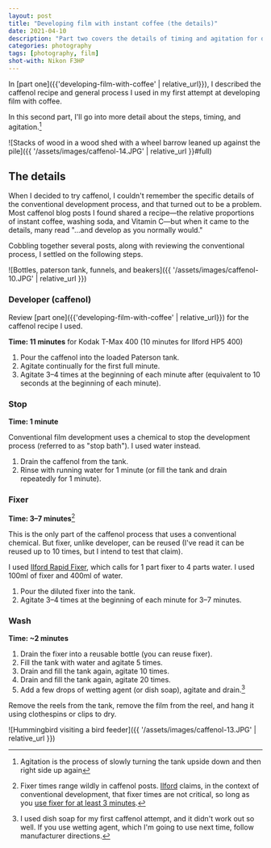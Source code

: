 ```yaml
---
layout: post
title: "Developing film with instant coffee (the details)"
date: 2021-04-10
description: "Part two covers the details of timing and agitation for developing with caffenol."
categories: photography
tags: [photography, film]
shot-with: Nikon F3HP
---
```


In [part one]({{'developing-film-with-coffee' | relative_url}}), I described the caffenol recipe and general process I used in my first attempt at developing film with coffee.

In this second part, I'll go into more detail about the steps, timing, and agitation.[^1]

![Stacks of wood in a wood shed with a wheel barrow leaned up against the pile]({{ '/assets/images/caffenol-14.JPG' | relative_url }}#full)

## The details
When I decided to try caffenol, I couldn't remember the specific details of the conventional development process, and that turned out to be a problem. Most caffenol blog posts I found shared a recipe—the relative proportions of instant coffee, washing soda, and Vitamin C—but when it came to the details, many read "...and develop as you normally would."

Cobbling together several posts, along with reviewing the conventional process, I settled on the following steps.

![Bottles, paterson tank, funnels, and beakers]({{ '/assets/images/caffenol-10.JPG' | relative_url }})

### Developer (caffenol)
Review [part one]({{'developing-film-with-coffee' | relative_url}}) for the caffenol recipe I used.

**Time: 11 minutes** for Kodak T-Max 400 (10 minutes for Ilford HP5 400)
1. Pour the caffenol into the loaded Paterson tank.
1. Agitate continually for the first full minute.
1. Agitate 3–4 times at the beginning of each minute after (equivalent to 10 seconds at the beginning of each minute).

[^1]: Agitation is the process of slowly turning the tank upside down and then right side up again

### Stop
**Time: 1 minute**

Conventional film development uses a chemical to stop the development process (referred to as "stop bath"). I used water instead.

1. Drain the caffenol from the tank.
1. Rinse with running water for 1 minute (or fill the tank and drain repeatedly for 1 minute).

### Fixer
**Time: 3–7 minutes**[^2]

This is the only part of the caffenol process that uses a conventional chemical. But fixer, unlike developer, can be reused (I've read it can be reused up to 10 times, but I intend to test that claim).

I used [Ilford Rapid Fixer](https://www.ilfordphoto.com/rapid-fixer-product), which calls for 1 part fixer to 4 parts water. I used 100ml of fixer and 400ml of water.

1. Pour the diluted fixer into the tank.
1. Agitate 3–4 times at the beginning of each minute for 3–7 minutes.

[^2]: Fixer times range wildly in caffenol posts. [Ilford](https://www.ilfordphoto.com/) claims, in the context of conventional development, that fixer times are not critical, so long as you [use fixer for at least 3 minutes](https://www.ilfordphoto.com/beginners-guide-processing-film/).

### Wash
**Time: ~2 minutes**

1. Drain the fixer into a reusable bottle (you can reuse fixer).
1. Fill the tank with water and agitate 5 times.
1. Drain and fill the tank again, agitate 10 times.
1. Drain and fill the tank again, agitate 20 times.
1. Add a few drops of wetting agent (or dish soap), agitate and drain.[^3]

[^3]: I used dish soap for my first caffenol attempt, and it didn't work out so well. If you use wetting agent, which I'm going to use next time, follow manufacturer directions.

Remove the reels from the tank, remove the film from the reel, and hang it using clothespins or clips to dry.

![Hummingbird visiting a bird feeder]({{ '/assets/images/caffenol-13.JPG' | relative_url }})